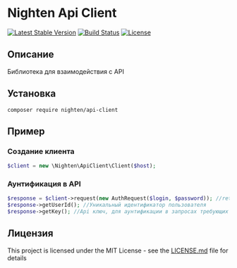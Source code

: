 # Nighten Api Client

[![Latest Stable Version](https://poser.pugx.org/nighten/api-client/v/stable)](https://packagist.org/packages/nighten/api-client)
[![Build Status](https://travis-ci.org/nighten/api-client.svg?branch=master)](https://travis-ci.org/nighten/api-client)
[![License](https://poser.pugx.org/nighten/api-client/license)](https://packagist.org/packages/nighten/api-client)

## Описание

Библиотека для взаимодействия с API

## Установка
```
composer require nighten/api-client
```

## Пример

### Создание клиента
```php
$client = new \Nighten\ApiClient\Client($host);
```

### Аунтификация в API
```php
$response = $client->request(new AuthRequest($login, $password)); //return \Nighten\ApiClient\Response\Auth\AuthResponse;
$response->getUserId(); //Уникальный идентификатор пользователя
$response->getKey(); //Api ключ, для аунтификации в запросах требующих ключ.
```

## Лицензия

This project is licensed under the MIT License - see the [LICENSE.md](LICENSE) file for details
